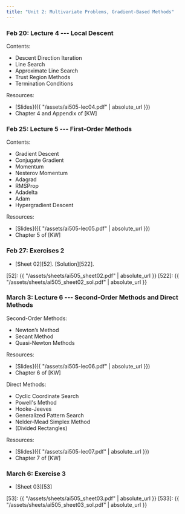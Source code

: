 ```yaml
---
title: "Unit 2: Multivariate Problems, Gradient-Based Methods" 
---
```



### Feb 20: Lecture 4 --- Local Descent

Contents:

- Descent Direction Iteration
- Line Search
- Approximate Line Search
- Trust Region Methods
- Termination Conditions


Resources:

- [Slides]({{ "/assets/ai505-lec04.pdf" | absolute_url }})
- Chapter 4 and Appendix of [KW]

### Feb 25: Lecture 5 --- First-Order Methods

Contents: 

- Gradient Descent
- Conjugate Gradient
- Momentum
- Nesterov Momentum
- Adagrad
- RMSProp
- Adadelta
- Adam
- Hypergradient Descent

Resources:

- [Slides]({{ "/assets/ai505-lec05.pdf" | absolute_url }})
- Chapter 5 of [KW]

### Feb 27: Exercises 2 


- [Sheet 02][52].  [Solution][522].


[52]: {{ "/assets/sheets/ai505_sheet02.pdf" | absolute_url }}
[522]: {{ "/assets/sheets/ai505_sheet02_sol.pdf" | absolute_url }}


### March 3: Lecture 6 --- Second-Order Methods and Direct Methods

Second-Order Methods: 

- Newton’s Method
- Secant Method
- Quasi-Newton Methods

Resources:

- [Slides]({{ "/assets/ai505-lec06.pdf" | absolute_url }})
- Chapter 6 of [KW]


Direct Methods:

- Cyclic Coordinate Search
- Powell's Method
- Hooke-Jeeves
- Generalized Pattern Search
- Nelder-Mead Simplex Method
- (Divided Rectangles)

Resources:

- [Slides]({{ "/assets/ai505-lec07.pdf" | absolute_url }})
- Chapter 7 of [KW]



### March 6: Exercise 3

- [Sheet 03][53]

[53]: {{ "/assets/sheets/ai505_sheet03.pdf" | absolute_url }}
[533]: {{ "/assets/sheets/ai505_sheet03_sol.pdf" | absolute_url }}
